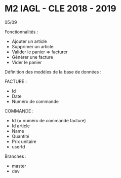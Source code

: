 # M2 IAGL - CLE 2018 - 2019

05/09

Fonctionnalités :

- Ajouter un article
- Supprimer un article
- Valider le panier => facturer
- Générer une facture
- Vider le panier

Définition des modèles de la base de données :

FACTURE :

- Id
- Date
- Numéro de commande

COMMANDE :

- Id (= numéro de commande facture)
- Id article
- Name
- Quantité
- Prix unitaire
- userId

Branches :

- master
- dev
